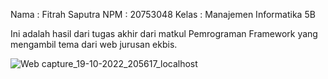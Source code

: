 Nama : Fitrah Saputra
NPM : 20753048
Kelas : Manajemen Informatika 5B

Ini adalah hasil dari tugas akhir dari matkul Pemrograman Framework yang mengambil tema dari web jurusan ekbis.

![Web capture_19-10-2022_205617_localhost](https://user-images.githubusercontent.com/59692416/196713247-b8116d80-f17d-4979-8474-6c9d2e498c4f.jpeg)
